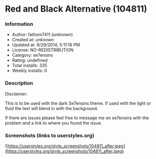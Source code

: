 # Red and Black Alternative (104811)

### Information
- Author: fathom7411 (unknown)
- Created at: unknown
- Updated at: 9/29/2014, 5:11:16 PM
- License: NO-REDISTRIBUTION
- Category: se7ensins
- Rating: undefined
- Total installs: 335
- Weekly installs: 0


### Description
Disclaimer: 

This is to be used with the dark Se7ensins theme. If used with the light or fluid the text will blend in with the background.

If there are issues please feel free to message me on se7ensins with the problem and a link to where you found the issue.


### Screenshots (links to userstyles.org)
![https://userstyles.org/style_screenshots/104811_after.jpeg](https://userstyles.org/style_screenshots/104811_after.jpeg)


